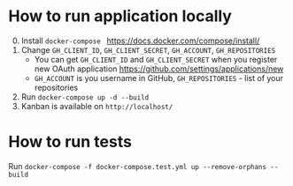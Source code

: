 # How to run application locally

0. Install `docker-compose ` https://docs.docker.com/compose/install/
1. Change `GH_CLIENT_ID`, `GH_CLIENT_SECRET`, `GH_ACCOUNT`, `GH_REPOSITORIES`
    * You can get `GH_CLIENT_ID` and `GH_CLIENT_SECRET` when you register new OAuth application https://github.com/settings/applications/new  
    * `GH_ACCOUNT` is you username in GitHub, `GH_REPOSITORIES` - list of your repositories
2. Run `docker-compose up -d --build`
3. Kanban is available on `http://localhost/`

# How to run tests

Run `docker-compose -f docker-compose.test.yml up --remove-orphans --build`